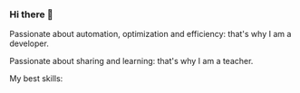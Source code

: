 ### Hi there 👋

Passionate about automation, optimization and efficiency: 
that's why I am a developer.

Passionate about sharing and learning:
that's why I am a teacher.

My best skills:



<!--
**BryanBerger98/BryanBerger98** is a ✨ _special_ ✨ repository because its `README.md` (this file) appears on your GitHub profile.

Here are some ideas to get you started:

- 🔭 I’m currently working on ...
- 🌱 I’m currently learning ...
- 👯 I’m looking to collaborate on ...
- 🤔 I’m looking for help with ...
- 💬 Ask me about ...
- 📫 How to reach me: ...
- 😄 Pronouns: ...
- ⚡ Fun fact: ...
-->
